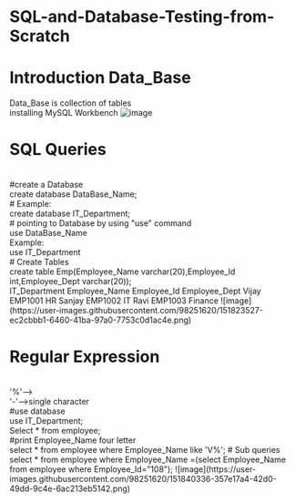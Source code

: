 # SQL-and-Database-Testing-from-Scratch

# Introduction Data_Base
Data_Base is collection of tables
<br />
installing MySQL Workbench
![image](https://user-images.githubusercontent.com/98251620/151817838-0dfcde3f-e84a-465e-9bc7-0b70d7b442c9.png)
# SQL Queries
<br/>
#create a Database
<br/>
create database DataBase_Name;
<br/>
# Example:
<br/>
create database IT_Department;
<br/>
# pointing to Database by using "use" command
<br/>
use DataBase_Name
<br/>
Example:
<br/>
use IT_Department
<br/>
# Create Tables
<br/>
create table Emp(Employee_Name varchar(20),Employee_Id int,Employee_Dept varchar(20));
<br/>
	IT_Department	
Employee_Name	Employee_Id	Employee_Dept
Vijay	EMP1001	HR
Sanjay	EMP1002	IT
Ravi	EMP1003	Finance
![image](https://user-images.githubusercontent.com/98251620/151823527-ec2cbbb1-6460-41ba-97a0-7753c0d1ac4e.png)

# Regular Expression
<br/>
'%'--><br/>
'-'-->single character
<br/>
#use database <br/>
use IT_Department;
<br/>
Select * from employee;
<br/>
#print Employee_Name four letter
<br/>
select * from employee where  Employee_Name like 'V%';
# Sub queries
<br/>
select * from employee where  Employee_Name =(select Employee_Name from employee where Employee_Id="108");
![image](https://user-images.githubusercontent.com/98251620/151840336-357e17a4-42d0-49dd-9c4e-6ac213eb5142.png)


